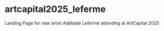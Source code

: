 # artcapital2025_leferme
Landing Page for new artist Adélaide Leferme attending at ArtCapital 2025



